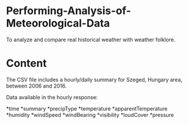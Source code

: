 # Performing-Analysis-of-Meteorological-Data
To analyze and compare real historical weather with weather folklore.


# Content
The CSV file includes a hourly/daily summary for Szeged, Hungary area, between 2006 and 2016.

Data available in the hourly response:

*time
*summary
*precipType
*temperature
*apparentTemperature
*humidity
*windSpeed
*windBearing
*visibility
*loudCover
*pressure

